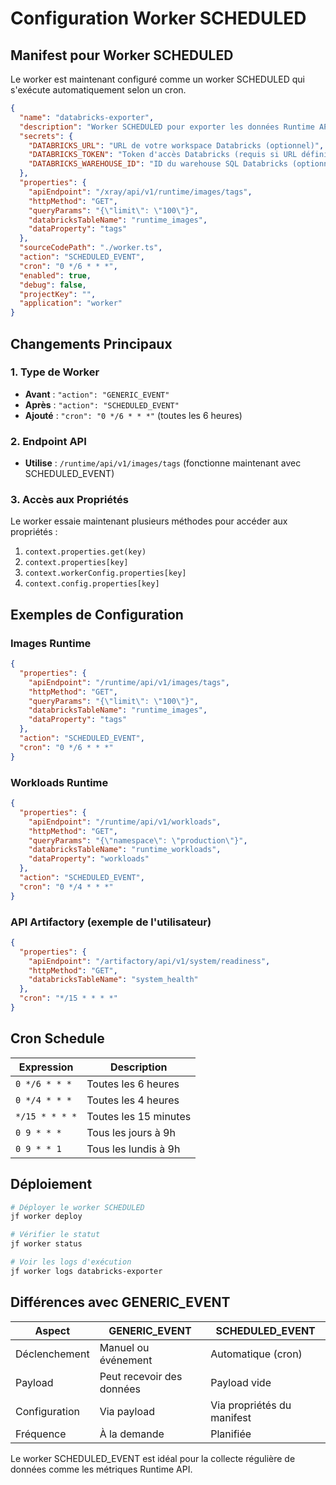 # Configuration Worker SCHEDULED

## Manifest pour Worker SCHEDULED

Le worker est maintenant configuré comme un worker SCHEDULED qui s'exécute automatiquement selon un cron.

```json
{
  "name": "databricks-exporter",
  "description": "Worker SCHEDULED pour exporter les données Runtime API vers Databricks",
  "secrets": {
    "DATABRICKS_URL": "URL de votre workspace Databricks (optionnel)",
    "DATABRICKS_TOKEN": "Token d'accès Databricks (requis si URL définie)",
    "DATABRICKS_WAREHOUSE_ID": "ID du warehouse SQL Databricks (optionnel)"
  },
  "properties": {
    "apiEndpoint": "/xray/api/v1/runtime/images/tags",
    "httpMethod": "GET",
    "queryParams": "{\"limit\": \"100\"}",
    "databricksTableName": "runtime_images",
    "dataProperty": "tags"
  },
  "sourceCodePath": "./worker.ts",
  "action": "SCHEDULED_EVENT",
  "cron": "0 */6 * * *",
  "enabled": true,
  "debug": false,
  "projectKey": "",
  "application": "worker"
}
```

## Changements Principaux

### 1. Type de Worker
- **Avant** : `"action": "GENERIC_EVENT"`
- **Après** : `"action": "SCHEDULED_EVENT"`
- **Ajouté** : `"cron": "0 */6 * * *"` (toutes les 6 heures)

### 2. Endpoint API
- **Utilise** : `/runtime/api/v1/images/tags` (fonctionne maintenant avec SCHEDULED_EVENT)

### 3. Accès aux Propriétés
Le worker essaie maintenant plusieurs méthodes pour accéder aux propriétés :
1. `context.properties.get(key)`
2. `context.properties[key]`
3. `context.workerConfig.properties[key]`
4. `context.config.properties[key]`

## Exemples de Configuration

### Images Runtime
```json
{
  "properties": {
    "apiEndpoint": "/runtime/api/v1/images/tags",
    "httpMethod": "GET",
    "queryParams": "{\"limit\": \"100\"}",
    "databricksTableName": "runtime_images",
    "dataProperty": "tags"
  },
  "action": "SCHEDULED_EVENT",
  "cron": "0 */6 * * *"
}
```

### Workloads Runtime
```json
{
  "properties": {
    "apiEndpoint": "/runtime/api/v1/workloads",
    "httpMethod": "GET",
    "queryParams": "{\"namespace\": \"production\"}",
    "databricksTableName": "runtime_workloads",
    "dataProperty": "workloads"
  },
  "action": "SCHEDULED_EVENT",
  "cron": "0 */4 * * *"
}
```

### API Artifactory (exemple de l'utilisateur)
```json
{
  "properties": {
    "apiEndpoint": "/artifactory/api/v1/system/readiness",
    "httpMethod": "GET",
    "databricksTableName": "system_health"
  },
  "cron": "*/15 * * * *"
}
```

## Cron Schedule

| Expression | Description |
|------------|-------------|
| `0 */6 * * *` | Toutes les 6 heures |
| `0 */4 * * *` | Toutes les 4 heures |
| `*/15 * * * *` | Toutes les 15 minutes |
| `0 9 * * *` | Tous les jours à 9h |
| `0 9 * * 1` | Tous les lundis à 9h |

## Déploiement

```bash
# Déployer le worker SCHEDULED
jf worker deploy

# Vérifier le statut
jf worker status

# Voir les logs d'exécution
jf worker logs databricks-exporter
```

## Différences avec GENERIC_EVENT

| Aspect | GENERIC_EVENT | SCHEDULED_EVENT |
|--------|---------------|-----------------|
| Déclenchement | Manuel ou événement | Automatique (cron) |
| Payload | Peut recevoir des données | Payload vide |
| Configuration | Via payload | Via propriétés du manifest |
| Fréquence | À la demande | Planifiée |

Le worker SCHEDULED_EVENT est idéal pour la collecte régulière de données comme les métriques Runtime API.
